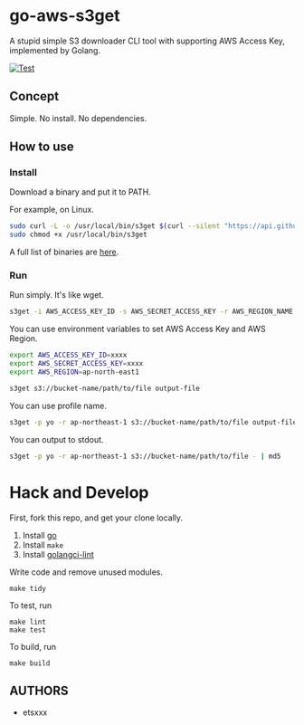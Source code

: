 # go-aws-s3get
A stupid simple S3 downloader CLI tool with supporting AWS Access Key, implemented by Golang.

[![Test](https://github.com/livesense-inc/go-aws-s3get/actions/workflows/test.yml/badge.svg)](https://github.com/livesense-inc/go-aws-s3get/actions/workflows/test.yml)


## Concept
Simple. No install. No dependencies.

## How to use

### Install

Download a binary and put it to PATH.

For example, on Linux.

```bash
sudo curl -L -o /usr/local/bin/s3get $(curl --silent "https://api.github.com/repos/livesense-inc/go-aws-s3get/releases/latest" | jq --arg PLATFORM_ARCH "$(echo `uname -s`-`uname -m` | tr A-Z a-z)" -r '.assets[] | contains(.name | endswith($PLATFORM_ARCH)).browser_download_url')
sudo chmod +x /usr/local/bin/s3get
```

A full list of binaries are [here](./releases/latest).


### Run

Run simply. It's like wget.

```bash
s3get -i AWS_ACCESS_KEY_ID -s AWS_SECRET_ACCESS_KEY -r AWS_REGION_NAME s3://bucket-name/path/to/file output-file
```

You can use environment variables to set AWS Access Key and AWS Region.

```bash
export AWS_ACCESS_KEY_ID=xxxx
export AWS_SECRET_ACCESS_KEY=xxxx
export AWS_REGION=ap-north-east1

s3get s3://bucket-name/path/to/file output-file
```

You can use profile name.

```bash
s3get -p yo -r ap-northeast-1 s3://bucket-name/path/to/file output-file
```

You can output to stdout.

```bash
s3get -p yo -r ap-northeast-1 s3://bucket-name/path/to/file - | md5
```


# Hack and Develop

First, fork this repo, and get your clone locally.

1. Install [go](http://golang.org)
2. Install `make`
3. Install [golangci-lint](https://golangci-lint.run/usage/install/#local-installation)

Write code and remove unused modules.

```
make tidy
```

To test, run

```
make lint
make test
```

To build, run

```
make build
```


## AUTHORS

* etsxxx
